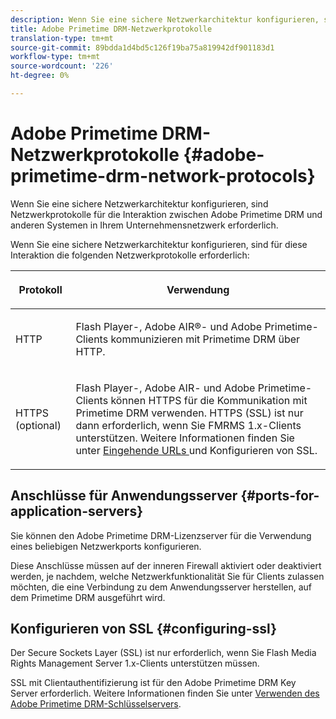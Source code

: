 ```yaml
---
description: Wenn Sie eine sichere Netzwerkarchitektur konfigurieren, sind Netzwerkprotokolle für die Interaktion zwischen Adobe Primetime DRM und anderen Systemen in Ihrem Unternehmensnetzwerk erforderlich.
title: Adobe Primetime DRM-Netzwerkprotokolle
translation-type: tm+mt
source-git-commit: 89bdda1d4bd5c126f19ba75a819942df901183d1
workflow-type: tm+mt
source-wordcount: '226'
ht-degree: 0%

---
```



# Adobe Primetime DRM-Netzwerkprotokolle {#adobe-primetime-drm-network-protocols}

Wenn Sie eine sichere Netzwerkarchitektur konfigurieren, sind Netzwerkprotokolle für die Interaktion zwischen Adobe Primetime DRM und anderen Systemen in Ihrem Unternehmensnetzwerk erforderlich.

Wenn Sie eine sichere Netzwerkarchitektur konfigurieren, sind für diese Interaktion die folgenden Netzwerkprotokolle erforderlich:

<table frame="all" colsep="1" rowsep="1" class="+ topic/table adobe-d/table " id="table_itc_33z_n4"> 
 <thead class="- topic/thead "> 
  <tr rowsep="1" class="- topic/row "> 
   <th colname="1" class="- topic/entry entry"> <p class="- topic/p ">Protokoll </p> </th> 
   <th colname="2" class="- topic/entry entry"> <p class="- topic/p ">Verwendung </p> </th> 
  </tr> 
 </thead>
 <tbody class="- topic/tbody "> 
  <tr rowsep="1" class="- topic/row "> 
   <td colname="1" class="- topic/entry "> <p class="- topic/p ">HTTP </p> </td> 
   <td colname="2" class="- topic/entry "> <p class="- topic/p ">Flash Player-, Adobe AIR®- und Adobe Primetime-Clients kommunizieren mit Primetime DRM über HTTP. </p> </td> 
  </tr> 
  <tr rowsep="0" class="- topic/row "> 
   <td colname="1" class="- topic/entry "> <p class="- topic/p ">HTTPS (optional) </p> </td> 
   <td colname="2" class="- topic/entry "> <p class="- topic/p ">Flash Player-, Adobe AIR- und Adobe Primetime-Clients können HTTPS für die Kommunikation mit Primetime DRM verwenden. HTTPS (SSL) ist nur dann erforderlich, wenn Sie FMRMS 1.x-Clients unterstützen. Weitere Informationen finden Sie unter <a href="../../secure-deployment-guidelines/overview/network-topology-firewall-rules.md" format="dita" scope="local"> Eingehende URLs </a> und Konfigurieren von SSL. </p> </td> 
  </tr> 
 </tbody> 
</table>

## Anschlüsse für Anwendungsserver {#ports-for-application-servers}

Sie können den Adobe Primetime DRM-Lizenzserver für die Verwendung eines beliebigen Netzwerkports konfigurieren.

Diese Anschlüsse müssen auf der inneren Firewall aktiviert oder deaktiviert werden, je nachdem, welche Netzwerkfunktionalität Sie für Clients zulassen möchten, die eine Verbindung zu dem Anwendungsserver herstellen, auf dem Primetime DRM ausgeführt wird.

## Konfigurieren von SSL {#configuring-ssl}

Der Secure Sockets Layer (SSL) ist nur erforderlich, wenn Sie Flash Media Rights Management Server 1.x-Clients unterstützen müssen.

SSL mit Clientauthentifizierung ist für den Adobe Primetime DRM Key Server erforderlich. Weitere Informationen finden Sie unter [Verwenden des Adobe Primetime DRM-Schlüsselservers](../../using-the-drm-key-server/requirements.md).